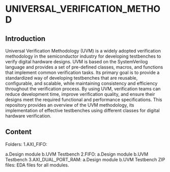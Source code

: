 # UNIVERSAL_VERIFICATION_METHOD
## Introduction
Universal Verification Methodology (UVM) is a widely adopted verification methodology in the semiconductor industry for developing testbenches to verify digital hardware designs. UVM is based on the SystemVerilog language and provides a set of pre-defined classes, macros, and functions that implement common verification tasks. Its primary goal is to provide a standardized way of developing testbenches that are reusable, configurable, and scalable, while maintaining consistency and efficiency throughout the verification process. By using UVM, verification teams can reduce development time, improve verification quality, and ensure their designs meet the required functional and performance specifications. This repository provides an overview of the UVM methodology, its implementation of effective testbenches using different classes for digital hardware verification.
## Content
Folders:
1.AXI_FIFO: 

  a.Design module 
  b.UVM Testbench
2.FIFO:
  a.Design module
  b.UVM Testbench
3.AXI_DUAL_PORT_RAM:
  a.Design module
  b.UVM Testbench
ZIP files:
EDA files for all modules.


